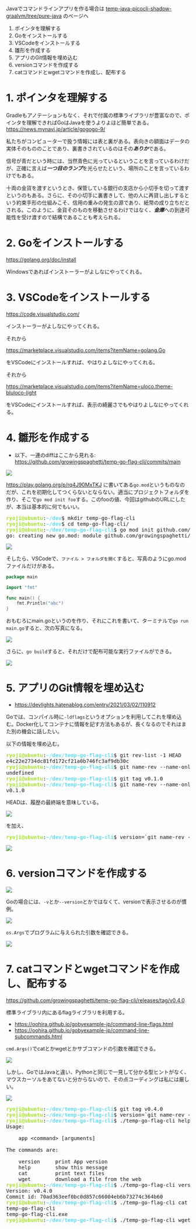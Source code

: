 Javaでコマンドラインアプリを作る場合は [temp-java-picocli-shadow-graalvm/tree/pure-java](https://github.com/growingspaghetti/temp-java-picocli-shadow-graalvm/tree/pure-java) のページへ

1. ポインタを理解する
2. Goをインストールする
3. VSCodeをインストールする
4. 雛形を作成する
5. アプリのGit情報を埋め込む
6. versionコマンドを作成する
7. catコマンドとwgetコマンドを作成し、配布する

# 1. ポインタを理解する
Gradleもアノテーションもなく、それで付属の標準ライブラリが豊富なので、ポインタを理解できればGoはJavaを使うよりよほど簡単である。https://news.mynavi.jp/article/gogogo-9/

私たちがコンピューターで扱う情報には表と裏がある。表向きの額面はデータの実体そのもののことであり、裏書きされているのはその***ありか***である。

信号が青だという時には、当然青色に光っているということを言っているわけだが、正確に言えば***一つ目のランプ***を光らせたという、場所のことを言っているわけでもある。

十両の金貨を渡すというとき、保管している銀行の支店から小切手を切って渡すというのもある。さらに、その小切手に裏書きして、他の人に再貸し出しするという約束手形の仕組みこそ、信用の重みの発生の源であり、紙幣の成り立ちだとされる。このように、金貨そのものを移動させるわけではなく、***金庫***への到達可能性を受け渡すので結構であることも考えられる。

# 2. Goをインストールする

https://golang.org/doc/install

Windowsであればインストーラーがよしなにやってくれる。

# 3. VSCodeをインストールする

https://code.visualstudio.com/

インストーラーがよしなにやってくれる。

それから

https://marketplace.visualstudio.com/items?itemName=golang.Go

をVSCodeにインストールすれば、やはりよしなにやってくれる。

それから

https://marketplace.visualstudio.com/items?itemName=uloco.theme-bluloco-light

をVSCodeにインストールすれば、表示の綺麗さでもやはりよしなにやってくれる。

# 4. 雛形を作成する
- 以下、一連のdiffはここから見れる: https://github.com/growingspaghetti/temp-go-flag-cli/commits/main

![](./readme-imgs/go-mod.png)

https://play.golang.org/p/rq4J90MxTKJ に書いてある`go.mod`というものなのだが、これを初期化してつくらないとならない。適当にプロジェクトフォルダを作り、そこで`go mod init foo`する。このfooの値、今回はgithubのURLにしたが、本当は基本的に何でもいい。

<pre><font color="#A6E22E"><b>ryoji@ubuntu</b></font>:<font color="#66D9EF"><b>~/dev</b></font>$ mkdir temp-go-flag-cli
<font color="#A6E22E"><b>ryoji@ubuntu</b></font>:<font color="#66D9EF"><b>~/dev</b></font>$ cd temp-go-flag-cli/
<font color="#A6E22E"><b>ryoji@ubuntu</b></font>:<font color="#66D9EF"><b>~/dev/temp-go-flag-cli</b></font>$ go mod init github.com/growingspaghetti/temp-go-flag-cli
go: creating new go.mod: module github.com/growingspaghetti/temp-go-flag-cli</pre>

![](./readme-imgs/mod-only.png)

そしたら、VSCodeで、`ファイル > フォルダを開く`すると、写真のようにgo.modファイルだけがある。

```go
package main

import "fmt"

func main() {
	fmt.Println("abc")
}
```
おもむろにmain.goというのを作り、それにこれを書いて、ターミナルで`go run main.go`すると、次の写真になる。

![](./readme-imgs/go-run.png)

さらに、`go build`すると、それだけで配布可能な実行ファイルができる。

![](./readme-imgs/go-build.png)

# 5. アプリのGit情報を埋め込む

- https://devlights.hatenablog.com/entry/2021/03/02/110912

Goでは、コンパイル時に`-ldflags`というオプションを利用してこれを埋め込む。Docker化してコンテナに情報を記す方法もあるが、長くなるのでそれはまた別の機会に話したい。

以下の情報を埋め込む。
<pre><font color="#A6E22E"><b>ryoji@ubuntu</b></font>:<font color="#66D9EF"><b>~/dev/temp-go-flag-cli</b></font>$ git rev-list -1 HEAD
e4c22e2734dc81fd172cf21a0b746fc3af9db30c
<font color="#A6E22E"><b>ryoji@ubuntu</b></font>:<font color="#66D9EF"><b>~/dev/temp-go-flag-cli</b></font>$ git name-rev --name-only --tags HEAD
undefined
<font color="#A6E22E"><b>ryoji@ubuntu</b></font>:<font color="#66D9EF"><b>~/dev/temp-go-flag-cli</b></font>$ git tag v0.1.0
<font color="#A6E22E"><b>ryoji@ubuntu</b></font>:<font color="#66D9EF"><b>~/dev/temp-go-flag-cli</b></font>$ git name-rev --name-only --tags HEAD
v0.1.0</pre>

HEADは、履歴の最終端を意味している。

![](./readme-imgs/commit-id.png)

を加え、

<pre><font color="#A6E22E"><b>ryoji@ubuntu</b></font>:<font color="#66D9EF"><b>~/dev/temp-go-flag-cli</b></font>$ version=`git name-rev --name-only --tags HEAD | sed &apos;s/^undefined$//&apos;` &amp;&amp; commit_id=`git rev-list -1 HEAD` &amp;&amp; go build -ldflags &quot;-X main.version=${version} -X main.commitId=${commit_id}&quot;
</pre>

![](./readme-imgs/v020.png)

# 6. versionコマンドを作成する

![](./readme-imgs/go-version.png)

Goの場合には、`-v`とか`--version`とかではなくて、versionで表示させるのが慣例。

![](./readme-imgs/os-args.png)

`os.Args`でプログラムに与えられた引数を確認できる。

![](./readme-imgs/version.png)

# 7. catコマンドとwgetコマンドを作成し、配布する

https://github.com/growingspaghetti/temp-go-flag-cli/releases/tag/v0.4.0

標準ライブラリ内にあるflagライブラリを利用する。
- https://oohira.github.io/gobyexample-jp/command-line-flags.html
- https://oohira.github.io/gobyexample-jp/command-line-subcommands.html

`cmd.Args()`でcatとかwgetとかサブコマンドの引数を確認できる。

![](./readme-imgs/type-info.png)

しかし、GoではJavaと違い、Pythonと同じで一見して分かる型ヒントがなく、マウスカーソルをあてないと分からないので、その点コーディングは私には厳しい。

![](./readme-imgs/type-info-var.png)

<pre><font color="#A6E22E"><b>ryoji@ubuntu</b></font>:<font color="#66D9EF"><b>~/dev/temp-go-flag-cli</b></font>$ git tag v0.4.0
<font color="#A6E22E"><b>ryoji@ubuntu</b></font>:<font color="#66D9EF"><b>~/dev/temp-go-flag-cli</b></font>$ version=`git name-rev --name-only --tags HEAD | sed &apos;s/^undefined$//&apos;` &amp;&amp; commit_id=`git rev-list -1 HEAD` &amp;&amp; go build -ldflags &quot;-X main.version=${version} -X main.commitId=${commit_id}&quot;
<font color="#A6E22E"><b>ryoji@ubuntu</b></font>:<font color="#66D9EF"><b>~/dev/temp-go-flag-cli</b></font>$ ./temp-go-flag-cli help
Usage:

    app &lt;command&gt; [arguments]

The commands are:

    version     print App version
    help        show this message
    cat         print text files
    wget        download a file from the web
<font color="#A6E22E"><b>ryoji@ubuntu</b></font>:<font color="#66D9EF"><b>~/dev/temp-go-flag-cli</b></font>$ ./temp-go-flag-cli version
Version: v0.4.0
Commit id: 70ad363eef0bc0d857c66004eb6b73274c364b60
<font color="#A6E22E"><b>ryoji@ubuntu</b></font>:<font color="#66D9EF"><b>~/dev/temp-go-flag-cli</b></font>$ ./temp-go-flag-cli cat .gitignore
temp-go-flag-cli
temp-go-flag-cli.exe
<font color="#A6E22E"><b>ryoji@ubuntu</b></font>:<font color="#66D9EF"><b>~/dev/temp-go-flag-cli</b></font>$ ./temp-go-flag-cli wget https://upload.wikimedia.org/wikipedia/commons/thumb/3/35/Leptosia_nina-Kadavoor-2017-05-04-003.jpg/350px-Leptosia_nina-Kadavoor-2017-05-04-003.jpg
</pre>
